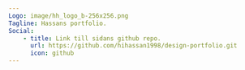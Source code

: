 ```yaml
---
Logo: image/hh_logo_b-256x256.png
Tagline: Hassans portfolio.
Social:
    - title: Link till sidans github repo.
      url: https://github.com/hihassan1998/design-portfolio.git
      icon: github
---
```

